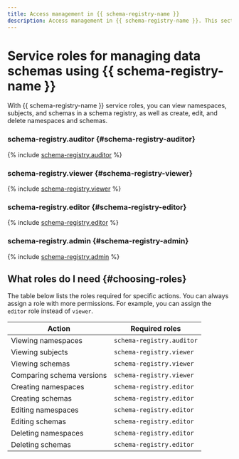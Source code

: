 ```yaml
---
title: Access management in {{ schema-registry-name }}
description: Access management in {{ schema-registry-name }}. This section covers the resources supporting role assignment, the roles this service has, and the required roles for specific actions.
---
```


# Service roles for managing data schemas using {{ schema-registry-name }}


With {{ schema-registry-name }} service roles, you can view namespaces, subjects, and schemas in a schema registry, as well as create, edit, and delete namespaces and schemas.

### schema-registry.auditor {#schema-registry-auditor}

{% include [schema-registry.auditor](../../_roles/schema-registry/auditor.md) %}

### schema-registry.viewer {#schema-registry-viewer}

{% include [schema-registry.viewer](../../_roles/schema-registry/viewer.md) %}

### schema-registry.editor {#schema-registry-editor}

{% include [schema-registry.editor](../../_roles/schema-registry/editor.md) %}

### schema-registry.admin {#schema-registry-admin}

{% include [schema-registry.admin](../../_roles/schema-registry/admin.md) %}

## What roles do I need {#choosing-roles}

The table below lists the roles required for specific actions. You can always assign a role with more permissions. For example, you can assign the `editor` role instead of `viewer`.

| Action                        | Required roles          |
|---------------------------------|---------------------------|
| Viewing namespaces | `schema-registry.auditor` |
| Viewing subjects          | `schema-registry.viewer`  |
| Viewing schemas             | `schema-registry.viewer`  |
| Comparing schema versions          | `schema-registry.viewer`  |
| Creating namespaces     | `schema-registry.editor`  |
| Creating schemas                 | `schema-registry.editor`  |
| Editing namespaces | `schema-registry.editor`  |
| Editing schemas             | `schema-registry.editor`  |
| Deleting namespaces       | `schema-registry.editor`  |
| Deleting schemas                   | `schema-registry.editor`  |